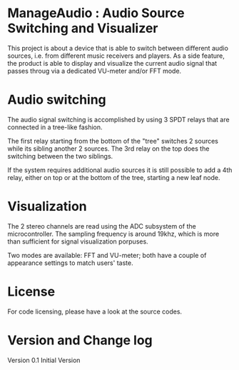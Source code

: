 ManageAudio : Audio Source Switching and Visualizer
===================================================

This project is about a device that is able to switch
between different audio sources, i.e. from different
music receivers and players.
As a side feature, the product is able to display
and visualize the current audio signal that passes
throug via a dedicated VU-meter and/or FFT mode.

Audio switching
===============

The audio signal switching is accomplished by using
3 SPDT relays that are connected in a tree-like fashion.

The first relay starting from the bottom of the "tree"
switches 2 sources while its sibling another 2 sources.
The 3rd relay on the top does the switching between the
two siblings.

If the system requires additional audio sources it is still
possible to add a 4th relay, either on top or at the bottom
of the tree, starting a new leaf node.

Visualization
=============

The 2 stereo channels are read using the ADC subsystem of the
microcontroller. The sampling frequency is around 19khz, which
is more than sufficient for signal visualization porpuses.

Two modes are available: FFT and VU-meter; both have a couple
of appearance settings to match users' taste.

License
=======

For code licensing, please have a look at the source codes.

Version and Change log
======================

Version 0.1
    Initial Version
